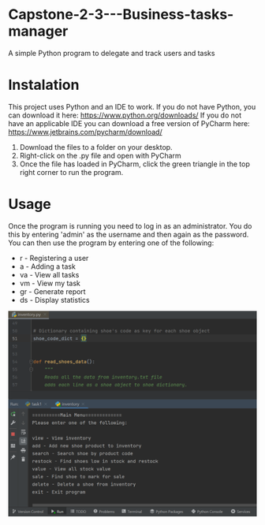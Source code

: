 # Capstone-2-3---Business-tasks-manager
A simple Python program to delegate and track users and tasks

# Instalation

This project uses Python and an IDE to work.
If you do not have Python, you can download it here: https://www.python.org/downloads/
If you do not have an applicable IDE you can download a free version of PyCharm here: https://www.jetbrains.com/pycharm/download/

1. Download the files to a folder on your desktop.
2. Right-click on the .py file and open with PyCharm 
3. Once the file has loaded in PyCharm, click the green triangle in the top right corner to run the program.

# Usage

Once the program is running you need to log in as an administrator. 
You do this by entering 'admin' as the username and then again as the password.
You can then use the program by entering one of the following:

* r - Registering a user
* a - Adding a task
* va - View all tasks
* vm - View my task
* gr - Generate report
* ds - Display statistics

![screenshot](assets/images/Screenshot.png)
